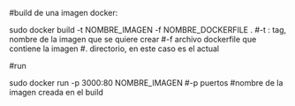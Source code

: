 #build de una imagen docker:

sudo docker build -t NOMBRE_IMAGEN -f NOMBRE_DOCKERFILE .
#-t : tag, nombre de la imagen que se quiere crear
#-f archivo dockerfile que contiene la imagen
#. directorio, en este caso es el actual

#run

sudo docker run -p 3000:80 NOMBRE_IMAGEN
#-p puertos
#nombre de la imagen creada en el build
